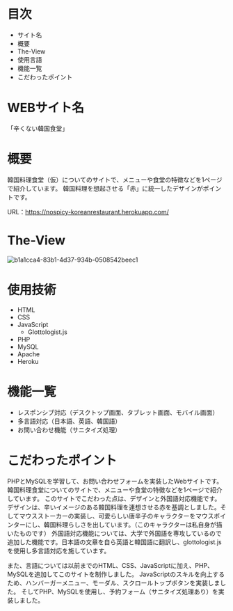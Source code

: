 # 目次
- サイト名
- 概要
- The-View
- 使用言語
- 機能一覧
- こだわったポイント

# WEBサイト名
「辛くない韓国食堂」

# 概要
韓国料理食堂（仮）についてのサイトで、メニューや食堂の特徴などを1ページで紹介しています。
韓国料理を想起させる「赤」に統一したデザインがポイントです。

URL：https://nospicy-koreanrestaurant.herokuapp.com/

# The-View
![b1a1cca4-83b1-4d37-934b-0508542beec1](https://user-images.githubusercontent.com/74905456/119843168-41f11f00-bf42-11eb-9806-c978bf975026.png)

# 使用技術
- HTML
- CSS
- JavaScript
  - Glottologist.js
- PHP
- MySQL
- Apache
- Heroku

# 機能一覧
- レスポンシブ対応（デスクトップ画面、タブレット画面、モバイル画面）
- 多言語対応（日本語、英語、韓国語）
- お問い合わせ機能（サニタイズ処理）

# こだわったポイント
PHPとMySQLを学習して、お問い合わせフォームを実装したWebサイトです。
韓国料理食堂についてのサイトで、メニューや食堂の特徴などを1ページで紹介しています。
このサイトでこだわった点は、デザインと外国語対応機能です。
デザインは、辛いイメージのある韓国料理を連想させる赤を基調としました。そしてマウスストーカーの実装し、可愛らしい唐辛子のキャラクターをマウスポインターにし、韓国料理らしさを出しています。（このキャラクターは私自身が描いたものです）
外国語対応機能については、大学で外国語を専攻しているので追加した機能です。日本語の文章を自ら英語と韓国語に翻訳し、glottologist.jsを使用し多言語対応を施しています。

また、言語については以前までのHTML、CSS、JavaScriptに加え、PHP、MySQLを追加してこのサイトを制作しました。
JavaScriptのスキルを向上するため、ハンバーガーメニュー、モーダル、スクロールトップボタンを実装しました。
そしてPHP、MySQLを使用し、予約フォーム（サニタイズ処理あり）を実装しました。
